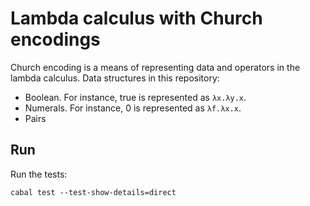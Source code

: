 # Lambda calculus with Church encodings

Church encoding is a means of representing data and operators in the lambda calculus. Data structures
in this repository:

- Boolean. For instance, true is represented as `λx.λy.x`.
- Numerals. For instance, 0 is represented as `λf.λx.x`.
- Pairs

## Run

Run the tests:

```
cabal test --test-show-details=direct
```
